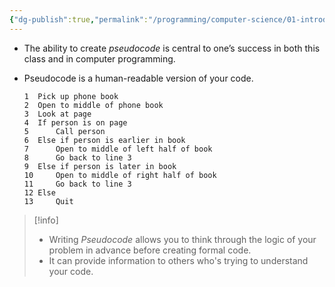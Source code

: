 ```yaml
---
{"dg-publish":true,"permalink":"/programming/computer-science/01-introduction/003-pseudocode/","tags":["computerscience","cs50","c_lang"]}
---
```


- The ability to create _pseudocode_ is central to one’s success in both this class and in computer programming.
- Pseudocode is a human-readable version of your code.
    
    ```
    1  Pick up phone book
    2  Open to middle of phone book
    3  Look at page
    4  If person is on page
    5      Call person
    6  Else if person is earlier in book
    7      Open to middle of left half of book
    8      Go back to line 3
    9  Else if person is later in book
    10     Open to middle of right half of book
    11     Go back to line 3
    12 Else
    13     Quit
    ```

> [!info] 
> - Writing _Pseudocode_ allows you to think through the logic of your problem in advance before creating formal code.
> - It can provide information to others who's trying to understand your code.